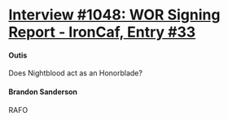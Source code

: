 # [Interview #1048: WOR Signing Report - IronCaf, Entry #33](https://www.theoryland.com/intvmain.php?i=1048#33)

#### Outis

Does Nightblood act as an Honorblade?

#### Brandon Sanderson

RAFO

